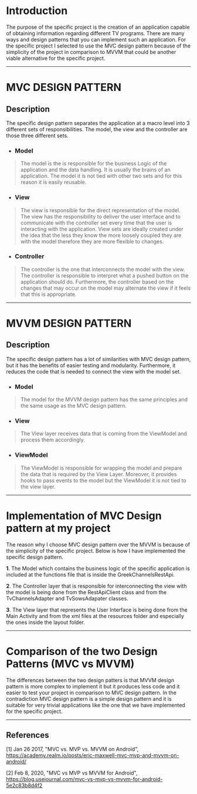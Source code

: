 # Introduction

The purpose of the specific project is the creation of an application capable of obtaining information regarding different TV programs. 
There are many ways and design patterns that you can implement such an application. 
For the specific project I selected to use the MVC design pattern because of the simplicity of the project in comparison to MVVM that could be another viable alternative for the specific project.

***

# MVC DESIGN PATTERN

## Description

The specific design pattern separates the application at a macro level into 3 different sets of responsibilities. The model, the view and the controller are those three different sets.

+ ### Model

> The model is the is responsible for the business Logic of the application and the data handling. It is usually the brains of an application. The model it is not tied with other two sets and for this reason it is easily reusable.

+ ### View

> The view is responsible for the direct representation of the model. The view has the responsibility to deliver the user interface and to communicate with the controller set every time that the user is interacting with the application. View sets are ideally created under the idea that the less they know the more loosely coupled they are with the model therefore they are more flexible to changes.

+ ### Controller

> The controller is the one that interconnects the model with the view. The controller is responsible to interpret what a pushed button on the application should do. Furthermore, the controller based on the changes that may occur on the model may alternate the view if it feels that this is appropriate.


***


# MVVM DESIGN PATTERN


## Description

The specific design pattern has a lot of similarities with MVC design pattern, but it has the benefits of easier testing and modularity. Furthermore, it reduces the code that is needed to connect the view with the model set.

+ ### Model

> The model for the MVVM design pattern has the same principles and the same usage as the MVC design pattern.

+ ### View

> The View layer receives data that is coming from the ViewModel and process them accordingly.

+ ### ViewModel

> The ViewModel is responsible for wrapping the model and prepare the data that is required by the View Layer. Moreover, it provides hooks to pass events to the model but the ViewModel it is not tied to the view layer.


***

# Implementation of MVC Design pattern at my project

The reason why I choose MVC design pattern over the MVVM is because of the simplicity of the specific project. Below is how I have implemented the specific design pattern.

__1__. The Model which contains the business logic of the specific application is included at the functions file that is inside the GreekChannelsRestApi.

__2__. The Controller layer that is responsible for interconnecting the view with the model is being done from the RestApiClient class and from the TvChannelsAdapter and TvSowsAdapater classes.

__3__. The View layer that represents the User Interface is being done from the Main Activity and from the xml files at the resources folder and especially the ones inside the layout folder.

***

# Comparison of the two Design Patterns (MVC vs MVVM)

The differences between the two design patters is that MVVM design pattern is more complex to implement it but it produces less code and it easier to test your project in comparison to MVC design pattern. In the contradiction MVC design pattern is a simple design pattern and it is suitable for very trivial applications like the one that we have implemented for the specific project.

***

## References

[1] Jan 26 2017, "MVC vs. MVP vs. MVVM on Android", <https://academy.realm.io/posts/eric-maxwell-mvc-mvp-and-mvvm-on-android/>

[2] Feb 8, 2020, "MVC vs MVP vs MVVM for Android", <https://blog.usejournal.com/mvc-vs-mvp-vs-mvvm-for-android-5e2c83b8d4f2>


